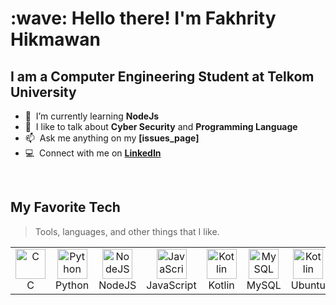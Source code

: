 <h1 align="left" id="fahixa-title">:wave: Hello there! I'm Fakhrity Hikmawan</h1>
<h2 align="left">I am a Computer Engineering Student at Telkom University</h2>

<!-- About ME -->
- :seedling: &nbsp;I’m currently learning **NodeJs**
- :speech_balloon: &nbsp;I like to talk about **Cyber Security** and **Programming Language**
- :mailbox: &nbsp;Ask me anything on my **[issues_page]**
- :computer: &nbsp;Connect with me on **[LinkedIn]**

<!-- links -->
[issues page]: https://github.com/cerlynx/cerlynx/issues "cerlynx/issues"
[Linkedin]: https://www.linkedin.com/in/fakhrity-hikmawan-371ba51a0/ "Fakhrity Hikmawan LinkedIn"

<br>

<h2 align="left" id="fahixa-tech">My Favorite Tech</h2>

> Tools, languages, and other things that I like.

<table>
  <tr>
    <td align="center" width="96">
      <a href="#fahixa-tech" >
        <img src="https://upload.wikimedia.org/wikipedia/commons/thumb/1/18/C_Programming_Language.svg/1200px-C_Programming_Language.svg.png" width="48" height="48" alt="C" />
      </a>
      <br>C
    </td>
    <td align="center" width="96">
      <a href="#macropower-tech">
        <img src="https://raw.githubusercontent.com/MacroPower/MacroPower/ac443c139b1c5adef5f1a6f79bf8550f075b0c64/img/python-original.svg" width="48" height="48" alt="Python" />
      </a>
      <br>Python
    </td>
    <td align="center" width="96">
      <a href="#fahixa-tech" >
        <img src="https://www.ruhidesain.com/wp-content/uploads/2017/10/nodejs-logo-e1497443346889.png" width="48" height="48" alt="NodeJS" />
      </a>
      <br>NodeJS
    </td>
    <td align="center" width="96">
      <a href="#fahixa-tech">
        <img src="https://raw.githubusercontent.com/MacroPower/MacroPower/ac443c139b1c5adef5f1a6f79bf8550f075b0c64/img/javascript-original.svg" width="48" height="48" alt="JavaScript" />
      </a>
      <br>JavaScript
    </td>
    <td align="center" width="96">
      <a href="#fahixa-tech" >
        <img src="https://upload.wikimedia.org/wikipedia/commons/7/74/Kotlin_Icon.png" width="48" height="48" alt="Kotlin" />
      </a>
      <br>Kotlin
    </td>
    <td align="center"  width="96">
      <a href="#fahixa-tech">
        <img src="https://raw.githubusercontent.com/MacroPower/MacroPower/ac443c139b1c5adef5f1a6f79bf8550f075b0c64/img/mysql-original.svg" width="48" height="48" alt="MySQL" />
      </a>
      <br>MySQL
        <td align="center" width="96">
      <a href="#fahixa-tech" >
        <img src="https://upload.wikimedia.org/wikipedia/commons/thumb/a/ab/Logo-ubuntu_cof-orange-hex.svg/1200px-Logo-ubuntu_cof-orange-hex.svg.png" width="48" height="48" alt="Kotlin" />
      </a>
      <br>Ubuntu
    </td>
    
  </tr>
</table>

